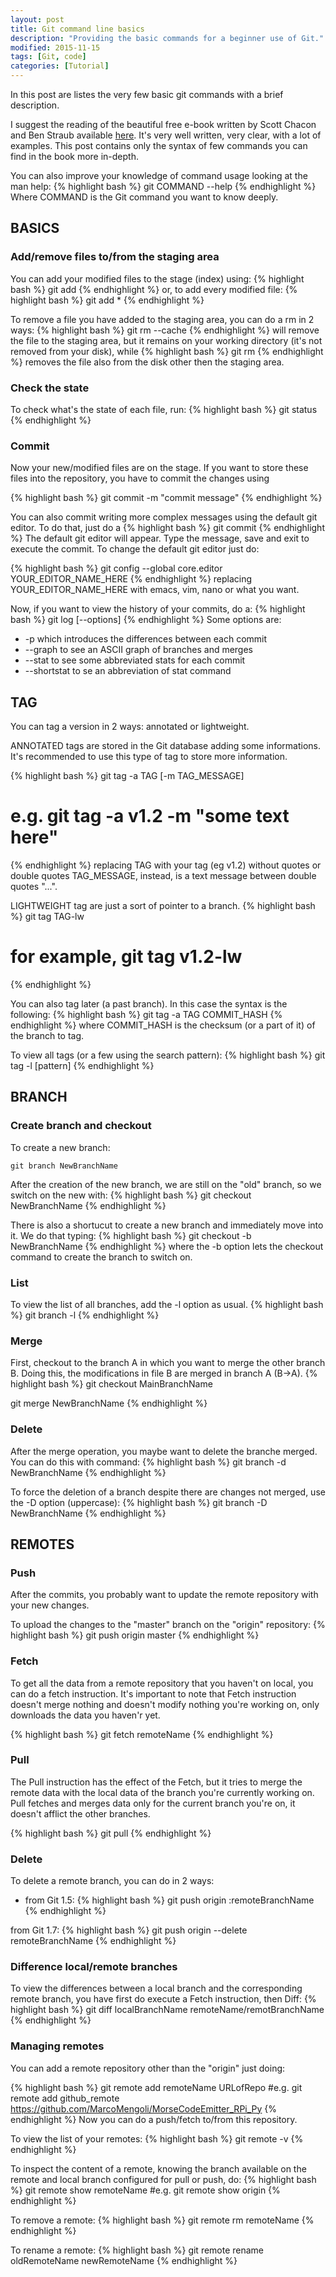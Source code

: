 ```yaml
---
layout: post
title: Git command line basics
description: "Providing the basic commands for a beginner use of Git."
modified: 2015-11-15
tags: [Git, code]
categories: [Tutorial]
---
```


In this post are listes the very few basic git commands with a brief description.

I suggest the reading of the beautiful free e-book written by Scott Chacon and Ben Straub available [here](https://progit.org/).
It's very well written, very clear, with a lot of examples. This post contains only the syntax of few commands you can find in the book more in-depth.

You can also improve your knowledge of command usage looking at the man help:
{% highlight bash %}
git COMMAND --help
{% endhighlight %}
Where COMMAND is the Git command you want to know deeply.

## BASICS

### Add/remove files to/from the staging area

You can add your modified files to the stage (index) using:
{% highlight bash %}
git add <filename>
{% endhighlight %}
or, to add every modified file:
{% highlight bash %}
git add *
{% endhighlight %}



To remove a file you have added to the staging area, you can do a rm in 2 ways:
{% highlight bash %}
git rm --cache<filename>
{% endhighlight %}
will remove the file to the staging area, but it remains on your working directory (it's not removed from your disk), while
{% highlight bash %}
git rm <filename>
{% endhighlight %}
removes the file also from the disk other then the staging area.


### Check the state
To check what's the state of each file, run:
{% highlight bash %}
git status
{% endhighlight %}


### Commit

Now your new/modified files are on the stage. If you want to store these files into the repository, you have to commit the changes using

{% highlight bash %}
git commit -m "commit message"
{% endhighlight %}

You can also commit writing more complex messages using the default git editor.
To do that, just do a 
{% highlight bash %}
git commit
{% endhighlight %}
The default git editor will appear. Type the message, save and exit to execute the commit.
To change the default git editor just do:

{% highlight bash %}
git config --global core.editor YOUR_EDITOR_NAME_HERE
{% endhighlight %}
replacing YOUR_EDITOR_NAME_HERE with emacs, vim, nano or what you want.


Now, if you want to view the history of your commits, do a:
{% highlight bash %}
git log [--options]
{% endhighlight %}
Some options are:

* -p   which introduces the differences between each commit
* --graph   to see an ASCII graph of branches and merges
* --stat   to see some abbreviated stats for each commit
* --shortstat    to se an abbreviation of stat command


## TAG
You can tag a version in 2 ways: annotated or lightweight.

ANNOTATED tags are stored in the Git database adding some informations.
It's recommended to use this type of tag to store more information.

{% highlight bash %}
git tag -a TAG [-m TAG_MESSAGE]
# e.g. git tag -a v1.2 -m "some text here"
{% endhighlight %}
replacing TAG with your tag (eg v1.2) without quotes or double quotes
TAG_MESSAGE, instead, is a text message between double quotes "...".

LIGHTWEIGHT tag are just a sort of pointer to a branch.
{% highlight bash %}
git tag TAG-lw
# for example, git tag v1.2-lw
{% endhighlight %}


You can also tag later (a past branch). In this case the syntax is the following:
{% highlight bash %}
git tag -a TAG COMMIT_HASH
{% endhighlight %}
where COMMIT_HASH is the checksum (or a part of it) of the branch to tag.


To view all tags (or a few using the search pattern):
{% highlight bash %}
git tag -l [pattern]
{% endhighlight %}

## BRANCH

### Create branch and checkout

To create a new branch:
~~~ shell
git branch NewBranchName
~~~


After the creation of the new branch, we are still on the "old" branch, so we switch on the new with:
{% highlight bash %}
git checkout NewBranchName
{% endhighlight %}

There is also a shortucut to create a new branch and immediately move into it. We do that typing:
{% highlight bash %}
git checkout -b NewBranchName
{% endhighlight %}
where the -b option lets the checkout command to create the branch to switch on.

### List

To view the list of all branches, add the -l option as usual.
{% highlight bash %}
git branch -l
{% endhighlight %}

### Merge

First, checkout to the branch A in which you want to merge the other branch B. Doing this, the modifications in file B are merged in branch A (B->A).
{% highlight bash %}
git checkout MainBranchName

git merge NewBranchName
{% endhighlight %}


### Delete


After the merge operation, you maybe want to delete the branche merged. You can do this with command:
{% highlight bash %}
git branch -d NewBranchName
{% endhighlight %}

To force the deletion of a branch despite there are changes not merged, use the -D option (uppercase):
{% highlight bash %}
git branch -D NewBranchName
{% endhighlight %}


## REMOTES

### Push
After the commits, you probably want to update the remote repository with your new changes.

To upload the changes to the "master" branch on the "origin" repository:
{% highlight bash %}
git push origin master
{% endhighlight %}

### Fetch

To get all the data from a remote repository that you haven't on local, you can do a fetch instruction.
It's important to note that Fetch instruction doesn't merge nothing and doesn't modify nothing you're working on, only downloads the data you haven'r yet.

{% highlight bash %}
git fetch remoteName
{% endhighlight %}

### Pull

The Pull instruction has the effect of the Fetch, but it tries to merge the remote data with the local data of the branch you're currently working on.
Pull fetches and merges data only for the current branch you're on, it doesn't afflict the other branches.

{% highlight bash %}
git pull
{% endhighlight %}

### Delete

To delete a remote branch, you can do in 2 ways:

- from Git 1.5:
{% highlight bash %}
git push origin :remoteBranchName
{% endhighlight %}

from Git 1.7:
{% highlight bash %}
git push origin --delete remoteBranchName
{% endhighlight %}

### Difference local/remote branches

To view the differences between a local branch and the corresponding remote branch, you have first do execute a Fetch instruction, then Diff:
{% highlight bash %}
git diff localBranchName remoteName/remotBranchName
{% endhighlight %}

### Managing remotes

You can add a remote repository other than the "origin" just doing:

{% highlight bash %}
git remote add remoteName URLofRepo
#e.g. git remote add github_remote https://github.com/MarcoMengoli/MorseCodeEmitter_RPi_Py
{% endhighlight %}
Now you can do a push/fetch to/from this repository.


To view the list of your remotes:
{% highlight bash %}
git remote -v
{% endhighlight %}

To inspect the content of a remote, knowing the branch available on the remote and local branch configured for pull or push, do:
{% highlight bash %}
git remote show remoteName
#e.g. git remote show origin
{% endhighlight %}

To remove a remote:
{% highlight bash %}
git remote rm remoteName
{% endhighlight %}

To rename a remote:
{% highlight bash %}
git remote rename oldRemoteName newRemoteName
{% endhighlight %}

